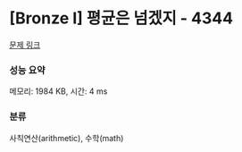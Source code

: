 # [Bronze I] 평균은 넘겠지 - 4344 

[문제 링크](https://www.acmicpc.net/problem/4344) 

### 성능 요약

메모리: 1984 KB, 시간: 4 ms

### 분류

사칙연산(arithmetic), 수학(math)

